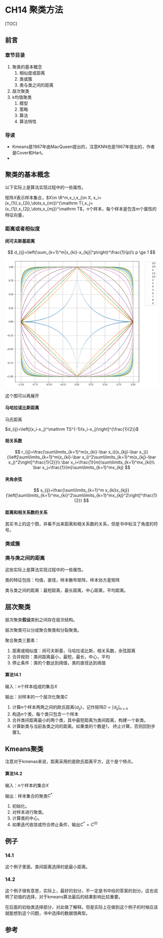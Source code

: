 # CH14 聚类方法

[TOC]

## 前言

### 章节目录

1. 聚类的基本概念
   1. 相似度或距离
   1. 类或簇
   1. 类与类之间的距离
1. 层次聚类
1. k均值聚类
   1. 模型
   1. 策略
   1. 算法
   1. 算法特性

### 导读

- Kmeans是1967年由MacQueen提出的，注意KNN也是1967年提出的，作者是Cover和Hart。
- 

## 聚类的基本概念

以下实际上是算法实现过程中的一些属性。

矩阵$X$表示样本集合，$X\in \R^m,x_i,x_j\in X, x_i=(x_{1i},x_{2i},\dots,x_{mi})^{\mathrm T},x_j=(x_{1j},x_{2j},\dots,x_{mj})^\mathrm T$，$n$个样本，每个样本是包含$m$个属性的特征向量，

### 距离或者相似度

#### 闵可夫斯基距离

$$
d_{ij}=\left(\sum_{k=1}^m|x_{ki}-x_{kj}|^p\right)^\frac{1}{p}\\
p \ge 1
$$

![minkovski](assets/fig14_1.png)

这个图可以再展开

#### 马哈拉诺比斯距离

马氏距离

$d_{ij}=\left[(x_i-x_j)^\mathrm TS^{-1}(x_i-x_j)\right]^{\frac{1}{2}}$



#### 相关系数

$$
r_{ij}=\frac{\sum\limits_{k=1}^m(x_{ki}-\bar x_i)(x_{kj}-\bar x_j)}{\left[\sum\limits_{k=1}^m(x_{ki}-\bar x_i)^2\sum\limits_{k=1}^m(x_{kj}-\bar x_j)^2\right]^\frac{1}{2}}\\
\bar x_i=\frac{1}{m}\sum\limits_{k=1}^mx_{ki}\\
\bar x_j=\frac{1}{m}\sum\limits_{k=1}^mx_{kj}
$$



#### 夹角余弦

$$
s_{ij}=\frac{\sum\limits_{k=1}^m x_{ki}x_{kj}}{\left[\sum\limits_{k=1}^mx_{ki}^2\sum\limits_{k=1}^mx_{kj}^2\right]^\frac{1}{2}}
$$

#### 距离和相关系数的关系

其实书上的这个图，并看不出来距离和相关系数的关系，但是书中标注了角度的符号。



### 类或簇

### 类与类之间的距离

这些实际上是算法实现过程中的一些属性。

类的特征包括：均值，直径，样本散布矩阵，样本协方差矩阵

类与类之间的距离：最短距离，最长距离，中心距离，平均距离。



## 层次聚类

层次聚类**假设**类别之间存在层次结构。

层次聚类可以分成聚合聚类和分裂聚类。

聚合聚类三要素：

1. 距离或相似度：闵可夫斯基，马哈拉诺比斯，相关系数，余弦距离
1. 合并规则：类间距离最小，最短，最长，中心，平均
1. 停止条件：类的个数达到阈值，类的直径达到阈值

#### 算法14.1

输入：$n$个样本组成的集合$X$

输出：对样本的一个层次化聚类$C$

1. 计算$n$个样本两两之间的欧氏距离$\{d_{ij}\}$，记作矩阵$D=[d_{ij}]_{n\times n}$
1. 构造$n$个类，每个类只包含一个样本
1. 合并类间距离最小的两个类，其中最短距离为类间距离，构建一个新类。
1. 计算新类与当前各类之间的距离。如果类的个数是1， 终止计算，否则回到步骤3。



## Kmeans聚类

注意对于kmenas来说，距离采用的是欧氏距离平方，这个是个特点。

#### 算法14.2

输入：$n$个样本的集合$X$

输出：样本集合的聚类$C^*$

1. 初始化。
1. 对样本进行聚类。
1. 计算类的中心。
1. 如果迭代收敛或符合停止条件，输出$C^*=C^{(t)}$

## 例子

### 14.1

这个例子里面，类间距离选择的是最小距离。

### 14.2

这个例子很有意思，实际上，最好的划分，不一定是书中给的答案的划分。这也说明了初值的选择，对于kmeans算法最后的结果影响比较重要。

在后面的初始类选择部分，对此做了解释。但是实际上在做到这个例子的时候应该就能想到这个问题，书中选择的数据很典型。

## 参考

